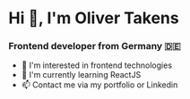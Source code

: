 # Hi 👋, I'm Oliver Takens

### Frontend developer from Germany 🇩🇪

- 👀 I'm interested in frontend technologies
- 🌱 I'm currently learning ReactJS
- 📫 Contact me via my portfolio or Linkedin
